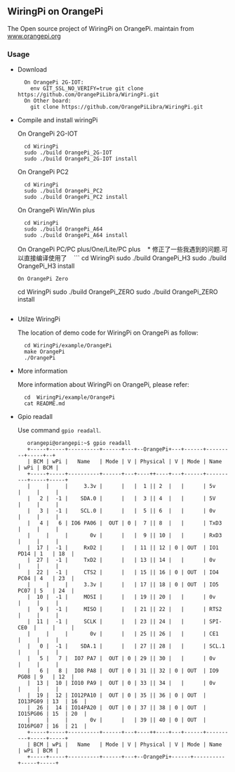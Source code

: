 WiringPi on OrangePi
-----------------------------------------------

The Open source project of WiringPi on OrangePi. maintain from www.orangepi.org

### Usage

  * Download

    ```
      On OrangePi 2G-IOT:
        env GIT_SSL_NO_VERIFY=true git clone https://github.com/OrangePiLibra/WiringPi.git 
      On Other board:
        git clone https://github.com/OrangePiLibra/WiringPi.git
    ```
  * Compile and install wiringPi
   
    On OrangePi 2G-IOT

    ```
      cd WiringPi
      sudo ./build OrangePi_2G-IOT
      sudo ./build OrangePi_2G-IOT install
    ```
    On OrangePi PC2

    ```
      cd WiringPi
      sudo ./build OrangePi_PC2
      sudo ./build OrangePi_PC2 install
    ```
    On OrangePi Win/Win plus

    ```
      cd WiringPi
      sudo ./build OrangePi_A64
      sudo ./build OrangePi_A64 install
    ```
    On OrangePi PC/PC plus/One/Lite/PC plus
    * 修正了一些我遇到的问题.可以直接编译使用了
    ```
      cd WiringPi
      sudo ./build OrangePi_H3
      sudo ./build OrangePi_H3 install
    ```
    On OrangePi Zero

    ```
      cd WiringPi
      sudo ./build OrangePi_ZERO
      sudo ./build OrangePi_ZERO install
    ```
  * Utilze WiringPi

    The location of demo code for WiringPi on OrangePi as follow:
    ```
      cd WiringPi/example/OrangePi
      make OrangePi
      ./OrangePi
    ```
  
  * More information

    More information about WiringPi on OrangePi, please refer:
    ```
      cd  WiringPi/example/OrangePi
      cat README.md
    ```
  * Gpio readall
   
    Use command `gpio readall`.

    ```
       orangepi@orangepi:~$ gpio readall
       +-----+-----+----------+------+---+--OrangePi+---+------+---------+-----+--+
       | BCM | wPi |   Name   | Mode | V | Physical | V | Mode | Name     | wPi | BCM |
       +-----+-----+----------+------+---+----++----+---+------+----------+-----+-----+
       |     |     |     3.3v |      |   |  1 || 2  |   |      | 5v       |     |     |
       |   2 |  -1 |    SDA.0 |      |   |  3 || 4  |   |      | 5V       |     |     |
       |   3 |  -1 |    SCL.0 |      |   |  5 || 6  |   |      | 0v       |     |     |
       |   4 |   6 | IO6 PA06 |  OUT | 0 |  7 || 8  |   |      | TxD3     |     |     |
       |     |     |       0v |      |   |  9 || 10 |   |      | RxD3     |     |     |
       |  17 |  -1 |     RxD2 |      |   | 11 || 12 | 0 | OUT  | IO1 PD14 | 1   | 18  |
       |  27 |  -1 |     TxD2 |      |   | 13 || 14 |   |      | 0v       |     |     |
       |  22 |  -1 |     CTS2 |      |   | 15 || 16 | 0 | OUT  | IO4 PC04 | 4   | 23  |
       |     |     |     3.3v |      |   | 17 || 18 | 0 | OUT  | IO5 PC07 | 5   | 24  |
       |  10 |  -1 |     MOSI |      |   | 19 || 20 |   |      | 0v       |     |     |
       |   9 |  -1 |     MISO |      |   | 21 || 22 |   |      | RTS2     |     |     |
       |  11 |  -1 |     SCLK |      |   | 23 || 24 |   |      | SPI-CE0  |     |     |
       |     |     |       0v |      |   | 25 || 26 |   |      | CE1      |     |     |
       |   0 |  -1 |    SDA.1 |      |   | 27 || 28 |   |      | SCL.1    |     |     |
       |   5 |   7 |  IO7 PA7 |  OUT | 0 | 29 || 30 |   |      | 0v       |     |     |
       |   6 |   8 |  IO8 PA8 |  OUT | 0 | 31 || 32 | 0 | OUT  | IO9 PG08 | 9   | 12  |
       |  13 |  10 | IO10 PA9 |  OUT | 0 | 33 || 34 |   |      | 0v       |     |     |
       |  19 |  12 | IO12PA10 |  OUT | 0 | 35 || 36 | 0 | OUT  | IO13PG09 | 13  | 16  |
       |  26 |  14 | IO14PA20 |  OUT | 0 | 37 || 38 | 0 | OUT  | IO15PG06 | 15  | 20  |
       |     |     |       0v |      |   | 39 || 40 | 0 | OUT  | IO16PG07 | 16  | 21  |
       +-----+-----+----------+------+---+----++----+---+------+----------+-----+-----+
       | BCM | wPi |   Name   | Mode | V | Physical | V | Mode | Name     | wPi | BCM |
       +-----+-----+----------+------+---+--OrangePi+------+----------+-----+-----+
      ```
